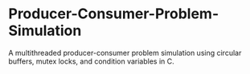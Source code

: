 # Producer-Consumer-Problem-Simulation
A multithreaded producer-consumer problem simulation using circular buffers, mutex locks, and condition variables in C.
